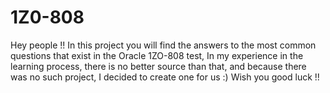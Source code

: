 # 1Z0-808
Hey people !! In this project you will find the answers to the most common questions that exist in the Oracle 1ZO-808 test, In my experience in the learning process, there is no better source than that, and because there was no such project, I decided to create one for us :) Wish you good luck !!
